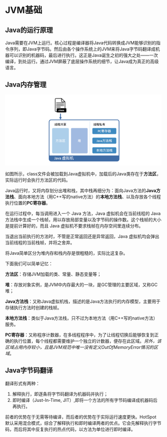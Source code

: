 # JVM基础

## Java的运行原理

Java需要在JVM上运行。核心过程是编译器将Java代码转换成JVM能够识别的指令序列，即Java字节码。然后由各个操作系统上的JVM来将Java字节码翻译成机器可以识别的机器码，最后进行执行。这正是Java诞生之初的强大之处——一次编译，到处运行。通过JVM屏蔽了底层操作系统的细节，让Java成为真正的高级语言。

## Java内存管理

![](../img/jvm/jvm-memory.png)

如图所示，class文件会被加载到Java虚拟机中，加载后的Java类存在于**方法区**，实际运行时会执行方法区的代码。

Java运行时，又将内存划分出堆和栈，其中栈再细分为：面向Java方法的**Java方法栈**、面向本地方法（用C++写的native方法）的**本地方法栈**、以及存放各个线程执行位置的**PC寄存器**。

在运行过程中，每当调用进入一个 Java 方法，Java 虚拟机会在当前线程的 Java 方法栈中生成一个栈帧，用以存放局部变量以及字节码的操作数。这个栈帧的大小是提前计算好的，而且 Java 虚拟机不要求栈帧在内存空间里连续分布。

当退出当前执行的方法时，不管是正常返回还是异常返回，Java 虚拟机均会弹出当前线程的当前栈帧，并将之舍弃。

将Java简单区分为堆内存和栈内存是很粗糙的，实际比这复杂。

下面我们可以简单记忆：

**方法区**：存储JVM加载的类、常量、静态变量等；

**堆**：存放对象实例，是JVM中内存最大的一块，是GC管理的主要区域，又称GC堆；

**Java方法栈**：又称Java虚拟机栈，描述的是Java方法执行的内存模型，主要用于存储执行方法时创建的栈帧。

**本地方法栈**：类似于Java方法栈，只不过为本地方法（用C++写的native方法）服务。

**PC寄存器**：又称程序计数器，在多线程程序中，为了让线程切换后能够恢复到正确的执行位置，每个线程都需要维护一个独立的计数器，便存在此区域。*另外，该区域占用内存较小，且是JVM规范中唯一没有定义OutOfMemoryError情况的区域*。

## Java字节码翻译

翻译形式有两种：

1. 解释执行，即逐条将字节码翻译为机器码并执行；
2. 即时编译（Just-In-Time, JIT）,即将一个方法的所有字节码编译成机器码后再执行。

前者的优势在于无需等待编译，而后者的优势在于实际运行速度更快。HotSpot 默认采用混合模式，综合了解释执行和即时编译两者的优点。它会先解释执行字节码，而后将其中反复执行的热点代码，以方法为单位进行即时编译。